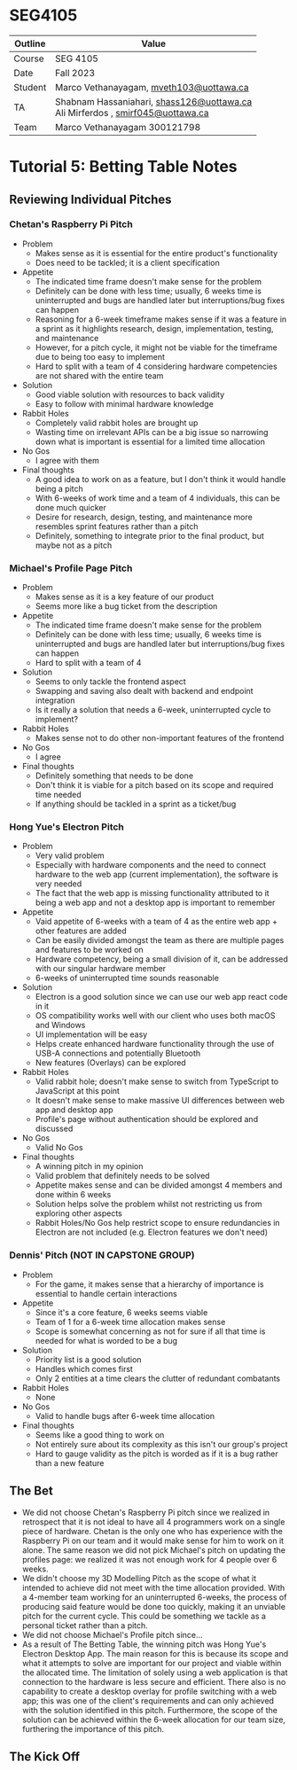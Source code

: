 # SEG4105

| Outline | Value |
| --- | --- |
| Course | SEG 4105 |
| Date | Fall 2023 |
| Student | Marco Vethanayagam, mveth103@uottawa.ca |
| TA | Shabnam Hassaniahari, shass126@uottawa.ca <br> Ali Mirferdos , smirf045@uottawa.ca| 
| Team | Marco Vethanayagam 300121798 <br>|

# Tutorial 5: Betting Table Notes

## Reviewing Individual Pitches

### Chetan's Raspberry Pi Pitch
- Problem
  - Makes sense as it is essential for the entire product's functionality
  - Does need to be tackled; it is a client specification 
- Appetite
  - The indicated time frame doesn't make sense for the problem
  - Definitely can be done with less time; usually, 6 weeks time is uninterrupted and bugs are handled later but interruptions/bug fixes can happen
  - Reasoning for a 6-week timeframe makes sense if it was a feature in a sprint as it highlights research, design, implementation, testing, and maintenance
  - However, for a pitch cycle, it might not be viable for the timeframe due to being too easy to implement
  - Hard to split with a team of 4 considering hardware competencies are not shared with the entire team
- Solution
  - Good viable solution with resources to back validity
  - Easy to follow with minimal hardware knowledge 
- Rabbit Holes
  - Completely valid rabbit holes are brought up
  - Wasting time on irrelevant APIs can be a big issue so narrowing down what is important is essential for a limited time allocation 
- No Gos
  - I agree with them 
- Final thoughts
  - A good idea to work on as a feature, but I don't think it would handle being a pitch
  - With 6-weeks of work time and a team of 4 individuals, this can  be done much quicker
  - Desire for research, design, testing, and maintenance more resembles sprint features rather than a pitch
  - Definitely, something to integrate prior to the final product, but maybe not as a pitch

### Michael's Profile Page Pitch
- Problem
  - Makes sense as it is a key feature of our product
  - Seems more like a bug ticket from the description
- Appetite
  - The indicated time frame doesn't make sense for the problem
  - Definitely can be done with less time; usually, 6 weeks time is uninterrupted and bugs are handled later but interruptions/bug fixes can happen
  - Hard to split with a team of 4
- Solution
  - Seems to only tackle the frontend aspect
  - Swapping and saving also dealt with backend and endpoint integration
  - Is it really a solution that needs a 6-week, uninterrupted cycle to implement?
- Rabbit Holes
  - Makes sense not to do other non-important features of the frontend 
- No Gos
  - I agree 
- Final thoughts
  - Definitely something that needs to be done
  - Don't think it is viable for a pitch based on its scope and required time needed
  - If anything should be tackled in a sprint as a ticket/bug 

### Hong Yue's Electron Pitch
- Problem
  - Very valid problem
  - Especially with hardware components and the need to connect hardware to the web app (current implementation), the software is very needed
  - The fact that the web app is missing functionality attributed to it being a web app and not a desktop app is important to remember 
- Appetite
  - Vaid appetite of 6-weeks with a team of 4 as the entire web app + other features are added
  - Can be easily divided amongst the team as there are multiple pages and features to be worked on
  - Hardware competency, being a small division of it, can be addressed with our singular hardware member
  - 6-weeks of uninterrupted time sounds reasonable
- Solution
  - Electron is a good solution since we can use our web app react code in it
  - OS compatibility works well with our client who uses both macOS and Windows
  - UI implementation will be easy
  - Helps create enhanced hardware functionality through the use of USB-A connections and potentially Bluetooth
  - New features (Overlays) can be explored 
- Rabbit Holes
  - Valid rabbit hole; doesn't make sense to switch from TypeScript to JavaScript at this point
  - It doesn't make sense to make massive UI differences between web app and desktop app
  - Profile's page without authentication should be explored and discussed
- No Gos
  - Valid No Gos
- Final thoughts
  - A winning pitch in my opinion
  - Valid problem that definitely needs to be solved
  - Appetite makes sense and can be divided amongst 4 members and done within 6 weeks
  - Solution helps solve the problem whilst not restricting us from exploring other aspects
  - Rabbit Holes/No Gos help restrict scope to ensure redundancies in Electron are not included (e.g. Electron features we don't need)

### Dennis' Pitch (NOT IN CAPSTONE GROUP)
- Problem
  - For the game, it makes sense that a hierarchy of importance is essential to handle certain interactions 
- Appetite
  - Since it's a core feature, 6 weeks seems viable
  - Team of 1 for a 6-week time allocation makes sense
  - Scope is somewhat concerning as not for sure if all that time is needed for what is worded to be a bug
- Solution
  - Priority list is a good solution
  - Handles which comes first
  - Only 2 entities at a time clears the clutter of redundant combatants 
- Rabbit Holes
  - None 
- No Gos
  - Valid to handle bugs after 6-week time allocation 
- Final thoughts
  - Seems like a good thing to work on
  - Not entirely sure about its complexity as this isn't our group's project
  - Hard to gauge validity as the pitch is worded as if it is a bug rather than a new feature 


## The Bet
- We did not choose Chetan's Raspberry Pi pitch since we realized in retrospect that it is not ideal to have all 4 programmers work on a single piece of hardware. Chetan is the only one who has experience with the Raspberry Pi on our team and it would make sense for him to work on it alone. The same reason we did not pick Michael's pitch on updating the profiles page: we realized it was not enough work for 4 people over 6 weeks.
- We didn't choose my 3D Modelling Pitch as the scope of what it intended to achieve did not meet with the time allocation provided. With a 4-member team working for an uninterrupted 6-weeks, the process of producing said feature would be done too quickly, making it an unviable pitch for the current cycle. This could be something we tackle as a personal ticket rather than a pitch.
- We did not choose Michael's Profile pitch since...
- As a result of The Betting Table, the winning pitch was Hong Yue's Electron Desktop App. The main reason for this is because its scope and what it attempts to solve are important for our project and viable within the allocated time. The limitation of solely using a web application is that connection to the hardware is less secure and efficient. There also is no capability to create a desktop overlay for profile switching with a web app; this was one of the client's requirements and can only achieved with the solution identified in this pitch. Furthermore, the scope of the solution can be achieved within the 6-week allocation for our team size, furthering the importance of this pitch.

## The Kick Off
